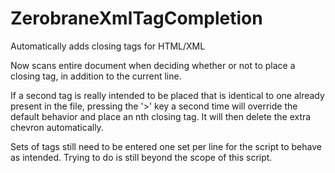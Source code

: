 # ZerobraneXmlTagCompletion
Automatically adds closing tags for HTML/XML

Now scans entire document when deciding whether or not to place a closing tag, in addition to the current line.

If a second tag is really intended to be placed that is identical to one already present in the file, pressing the '>' key a second time will override the default behavior and place an nth closing tag. It will then delete the extra chevron automatically.

Sets of tags still need to be entered one set per line for the script to behave as intended. Trying to do <tag1><tag2></tag2></tag1> is still beyond the scope of this script.
